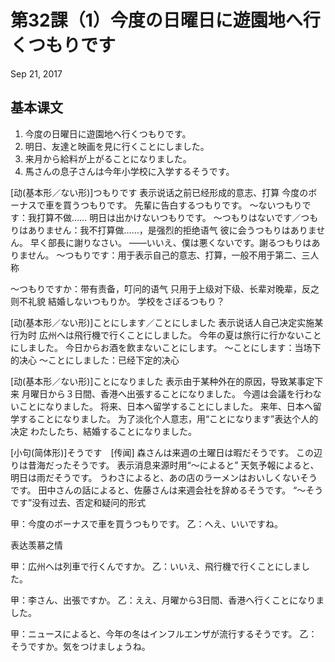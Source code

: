 # 第32課（1）今度の日曜日に遊園地へ行くつもりです
Sep 21, 2017

## 基本课文
1. 今度の日曜日に遊園地へ行くつもりです。
2. 明日、友達と映画を見に行くことにしました。 
3. 来月から給料が上がることになりました。 
4. 馬さんの息子さんは今年小学校に入学するそうです。

[动(基本形／ない形)]つもりです
表示说话之前已经形成的意志、打算
今度のボーナスで車を買うつもりです。
先輩に告白するつもりです。
～ないつもりです：我打算不做……
明日は出かけないつもりです。
～つもりはないです／つもりはありません：我不打算做……，是强烈的拒绝语气
彼に会うつもりはありません。
早く部長に謝りなさい。
——いいえ、僕は悪くないです。謝るつもりはありません。
～つもりです：用于表示自己的意志、打算，一般不用于第二、三人称

～つもりですか：带有责备，叮问的语气
只用于上级对下级、长辈对晚辈，反之则不礼貌
結婚しないつもりか。
学校をさぼるつもり？

[动(基本形／ない形)]ことにします／ことにしました
表示说话人自己决定实施某行为时
広州へは飛行機で行くことにしました。
今年の夏は旅行に行かないことにしました。
今日からお酒を飲まないことにします。
～ことにします：当场下的决心
～ことにしました：已经下定的决心

[动(基本形／ない形)]ことになりました
表示由于某种外在的原因，导致某事定下来
月曜日から３日間、香港へ出張することになりました。
今週は会議を行わないことになりました。
将来、日本へ留学することにしました。
来年、日本へ留学することになりました。
为了淡化个人意志，用“ことになります”表达个人的决定
わたしたち、結婚することになりました。

[小句(简体形)]そうです　[传闻]
森さんは来週の土曜日は暇だそうです。
この辺りは昔海だったそうです。
表示消息来源时用“～によると”
天気予報によると、明日は雨だそうです。
うわさによると、あの店のラーメンはおいしくないそうです。
田中さんの話によると、佐藤さんは来週会社を辞めるそうです。
“～そうです”没有过去、否定和疑问的形式

甲：今度のボーナスで車を買うつもりです。
乙：へえ、いいですね。 

表达羡慕之情

甲：広州へは列車で行くんですか。
乙：いいえ、飛行機で行くことにしました。

甲：李さん、出張ですか。
乙：ええ、月曜から3日間、香港へ行くことになりました。

甲：ニュースによると、今年の冬はインフルエンザが流行するそうです。
乙：そうですか。気をつけましょうね。
